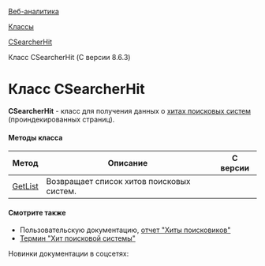 [Веб-аналитика](/api_help/statistic/index.php)

[Классы](/api_help/statistic/classes/index.php)

[CSearcherHit](/api_help/statistic/classes/csearcherhit/index.php)

Класс CSearcherHit (С версии 8.6.3)

Класс CSearcherHit
==================

**CSearcherHit** - класс для получения данных о [хитах поисковых систем](/api_help/statistic/terms.php#search_hit) (проиндекированных страниц).

#### Методы класса

| Метод | Описание | С версии |
| --- | --- | --- |
| [GetList](/api_help/statistic/classes/csearcherhit/getlist.php) | Возвращает список хитов поисковых систем. |  |

#### Смотрите также

* Пользовательскую документацию, [отчет "Хиты поисковиков"](http://www.1c-bitrix.ru/user_help/statistic/search_engines/hit_searcher_list.php)
* [Термин "Хит поисковой системы"](/api_help/statistic/terms.php#search_hit)

Новинки документации в соцсетях: